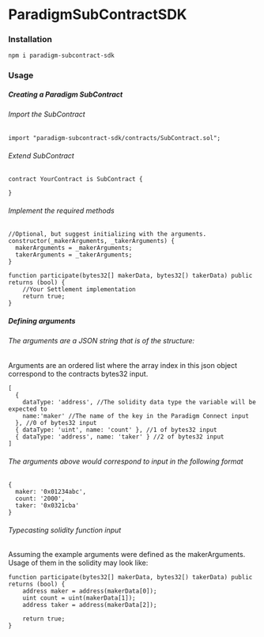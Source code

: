 # ParadigmSubContractSDK

### Installation

`npm i paradigm-subcontract-sdk`

### Usage

##### Creating a Paradigm SubContract

###### Import the SubContract
`import "paradigm-subcontract-sdk/contracts/SubContract.sol";`

###### Extend SubContract
```
contract YourContract is SubContract {

}
```

###### Implement the required methods
```
//Optional, but suggest initializing with the arguments.
constructor(_makerArguments, _takerArguments) {
  makerArguments = _makerArguments;
  takerArguments = _takerArguments;
}

function participate(bytes32[] makerData, bytes32[) takerData) public returns (bool) {
    //Your Settlement implementation
    return true;
} 
```

##### Defining arguments
###### The arguments are a JSON string that is of the structure:
Arguments are an ordered list where the array index in this json object correspond to the contracts bytes32 input. 
```
[
  { 
    dataType: 'address', //The solidity data type the variable will be expected to 
    name:'maker' //The name of the key in the Paradigm Connect input
  }, //0 of bytes32 input
  { dataType: 'uint', name: 'count' }, //1 of bytes32 input
  { dataType: 'address', name: 'taker' } //2 of bytes32 input
]
```
###### The arguments above would correspond to input in the following format
```
{
  maker: '0x01234abc',
  count: '2000',
  taker: '0x0321cba'
}
```
###### Typecasting solidity function input
Assuming the example arguments were defined as the makerArguments.  Usage of them in the solidity may look like:
```
function participate(bytes32[] makerData, bytes32[) takerData) public returns (bool) {
    address maker = address(makerData[0]);
    uint count = uint(makerData[1]);
    address taker = address(makerData[2]);
    
    return true;
} 
```


